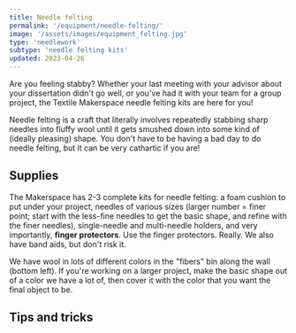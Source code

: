 ```yaml
---
title: Needle felting
permalink: '/equipment/needle-felting/'
image: '/assets/images/equipment_felting.jpg'
type: 'needlework'
subtype: 'needle felting kits'
updated: 2023-04-26
---
```


Are you feeling stabby? Whether your last meeting with your advisor about your dissertation didn't go well, or you've had it with your team for a group project, the Textile Makerspace needle felting kits are here for you!

Needle felting is a craft that literally involves repeatedly stabbing sharp needles into fluffy wool until it gets smushed down into some kind of (ideally pleasing) shape. You don't have to be having a bad day to do needle felting, but it can be very cathartic if you are!

## Supplies
The Makerspace has 2-3 complete kits for needle felting: a foam cushion to put under your project, needles of various sizes (larger number = finer point; start with the less-fine needles to get the basic shape, and refine with the finer needles), single-needle and multi-needle holders, and very importantly, **finger protectors**. Use the finger protectors. Really. We also have band aids, but don't risk it.

We have wool in lots of different colors in the "fibers" bin along the wall (bottom left). If you're working on a larger project, make the basic shape out of a color we have a lot of, then cover it with the color that you want the final object to be.

## Tips and tricks



